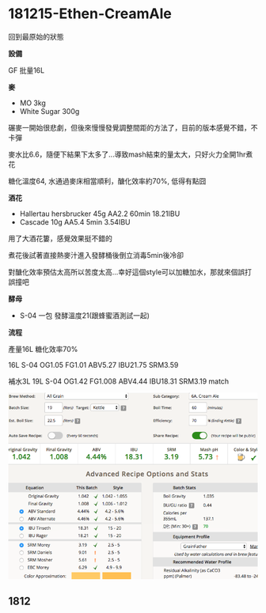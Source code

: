 # 181215-Ethen-CreamAle

回到最原始的狀態

**設備**

GF 批量16L

**麥**

* MO 3kg
* White Sugar 300g

碾麥一開始很悲劇，但後來慢慢發覺調整間距的方法了，目前的版本感覺不錯，不卡彈

麥水比6.6，隨便下結果下太多了...導致mash結束的量太大，只好火力全開1hr煮花

糖化溫度64, 水通過麥床相當順利，醣化效率約70%, 低得有點囧

**酒花**

* Hallertau hersbrucker 45g AA2.2 60min 18.21IBU
* Cascade 10g AA5.4 5min 3.54IBU

用了大酒花簍，感覺效果挺不錯的

煮花後試著直接熱麥汁進入發酵桶後倒立消毒5min後冷卻

對醣化效率預估太高所以苦度太高...幸好這個style可以加糖加水，那就來個誤打誤撞吧

**酵母**

* S-04 一包 發酵溫度21(跟蜂蜜酒測試一起)

**流程**

產量16L 糖化效率70%

16L S-04 OG1.05 FG1.01 ABV5.27 IBU21.75 SRM3.59

補水3L 19L S-04 OG1.42 FG1.008 ABV4.44 IBU18.31 SRM3.19 match

![](../img/test149.png) 

## 1812

